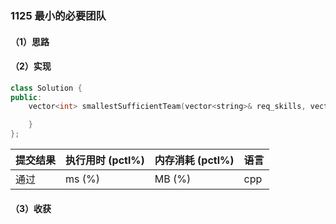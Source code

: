 ### 1125 最小的必要团队

#### （1）思路

#### （2）实现

```cpp
class Solution {
public:
    vector<int> smallestSufficientTeam(vector<string>& req_skills, vector<vector<string>>& people) {

    }
};
```

| 提交结果 | 执行用时 (pctl%) | 内存消耗 (pctl%) | 语言 |
|:---------|:-----------------|:-----------------|:-----|
| 通过     |  ms (%)   |  MB (%)  | cpp  |

#### （3）收获
